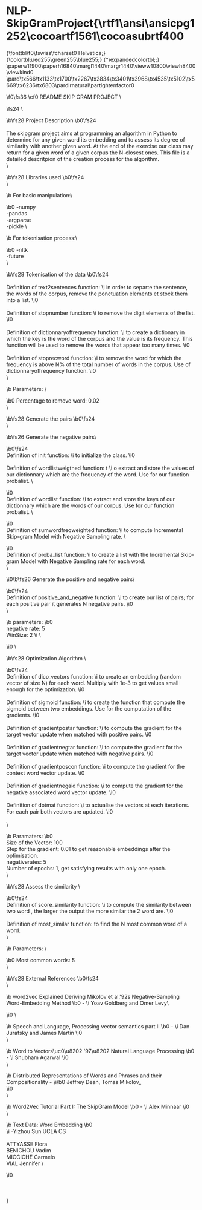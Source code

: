 # NLP-SkipGramProject{\rtf1\ansi\ansicpg1252\cocoartf1561\cocoasubrtf400
{\fonttbl\f0\fswiss\fcharset0 Helvetica;}
{\colortbl;\red255\green255\blue255;}
{\*\expandedcolortbl;;}
\paperw11900\paperh16840\margl1440\margr1440\vieww10800\viewh8400\viewkind0
\pard\tx566\tx1133\tx1700\tx2267\tx2834\tx3401\tx3968\tx4535\tx5102\tx5669\tx6236\tx6803\pardirnatural\partightenfactor0

\f0\fs36 \cf0 README SKIP GRAM PROJECT \

\fs24 \
	
\b\fs28 Project Description
\b0\fs24 \
\
The skipgram project aims at programming an algorithm in Python to determine for any given word its embedding and to assess its degree of similarity with another given word. At the end of the exercise our class may return for a given word of a given corpus the N-closest ones. This file is a detailed descritpion of the creation process for the algorithm.  \
\
	
\b\fs28 Libraries used
\b0\fs24  \
\

\b For basic manipulation:\

\b0 -numpy  \
-pandas  \
-argparse   \
-pickle  \

\b For tokenisation process:\

\b0 -nltk  \
-future\
\
	
\b\fs28 Tokenisation of the data
\b0\fs24  \
\
Definition of text2sentences function:
\i  in order to separte the sentence, the words of the corpus, remove the ponctuation elements et stock them into a list.
\i0 \
\
Definition of stopnumber function: 
\i to remove the digit elements of the list.
\i0 \
\
Definition of dictionnaryoffrequency function: 
\i to create a dictionary in which the key is the word of the corpus and the value is its frequency. This function will be used to remove the words that appear too many times.
\i0 \
\
Definition of stoprecword function: 
\i to remove the word for which the frequency is above N% of the total number of words in the corpus. Use of dictionnaryoffrequency function. 
\i0 \
\

\b Parameters:   \

\b0 Percentage to remove word: 0.02\
\
	
\b\fs28 Generate the pairs
\b0\fs24 \
\

\b\fs26 Generate the negative pairs\

\b0\fs24 \
Definition of init function: 
\i to initialize the class.
\i0 \
\
Definition of wordlistweigthed function: t
\i o extract and store the values of our dictionnary which are the frequency of the word. Use for our function probalist. \

\i0 \
Definition of wordlist function: 
\i to extract and store the keys of our dictionnary which are the words of our corpus. Use for our function probalist. \

\i0 \
Definition of sumwordfreqweighted function: 
\i to compute  Incremental Skip-gram Model with Negative Sampling rate. \

\i0 \
Definition of proba_list function: 
\i to create a list with the Incremental Skip-gram Model with Negative Sampling rate for each word.\
\

\i0\b\fs26 Generate the positive and negative pairs\

\b0\fs24 \
Definition of positive_and_negative function: 
\i to create our list of pairs; for each positive pair it generates N negative pairs.
\i0 \
\

\b parameters:
\b0 \
negative rate: 5  \
WinSize: 2
\i \

\i0 \

\b\fs28 	Optimization Algorithm \

\b0\fs24 \
Definition of dico_vectors function: 
\i to create an embedding (random vector of size N) for each word. Multiply with 1e-3 to get values small enough for the optimization.
\i0 \
\
Definition of sigmoid function: 
\i to create the function that compute the sigmoid between two embeddings. Use for the computation of the gradients.
\i0 \
\
Definition of gradientpostar function: 
\i to compute the gradient for the target vector update when matched with positive pairs.
\i0 \
\
Definition of gradientnegtar function:
\i  to compute the gradient for the target vector update when matched with negative pairs.
\i0 \
\
Definition of gradientposcon function:
\i  to compute the gradient for the context word vector update.
\i0 \
\
Definition of gradientnegaid function:
\i  to compute the gradient for the negative associated word vector update.
\i0 \
\
Definition of dotmat function: 
\i to actualise the vectors at each iterations. For each pair both vectors are updated. 
\i0 \
\
\

\b Paramaters:
\b0 \
Size of the Vector: 100  \
Step for the gradient: 0.01 to get reasonable embeddings after the optimisation. \
negativerates: 5  \
Number of epochs: 1, get satisfying results with only one epoch.\
\

\b\fs28 	Assess the similarity \

\b0\fs24 \
Definition of score_similarity function: 
\i to compute the similarity between two word , the larger the output the more similar the 2 word are.
\i0 \
\
Definition of most_similar function: to find the N most common word of a word.\
\

\b Parameters:  \

\b0 Most common words: 5 \
\
	
\b\fs28 External References
\b0\fs24 \
\

\b word2vec Explained Deriving Mikolov et al.\'92s Negative-Sampling Word-Embedding Method
\b0  - 
\i Yoav Goldberg and Omer Levy\

\i0 \

\b Speech and Language, Processing vector semantics part II
\b0  - 
\i Dan Jurafsky and James Martin
\i0   \
\

\b Word to Vectors\uc0\u8202 \'97\u8202 Natural Language Processing
\b0  - 
\i Shubham Agarwal
\i0 \
\

\b Distributed Representations of Words and Phrases and their Compositionality - 
\i\b0 Jeffrey Dean, Tomas Mikolov_  
\i0 \
\

\b Word2Vec Tutorial Part I: The SkipGram Model
\b0  - 
\i Alex Minnaar 
\i0 \
\

\b Text Data: Word Embedding
\b0  
\i -Yizhou Sun UCLA CS\
\
ATTYASSE Flora  \
BENICHOU Vadim  \
MICCICHE Carmelo  \
VIAL Jennifer \
 
\i0 \
\
\
\
}
